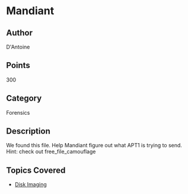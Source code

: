 # Mandiant

## Author
D'Antoine
## Points
300
## Category
Forensics
## Description
We found this file. Help Mandiant figure out what APT1 is trying to send.
Hint: check out free_file_camouflage
## Topics Covered

- [Disk Imaging](/forensics/what-is-disk-imaging/)
